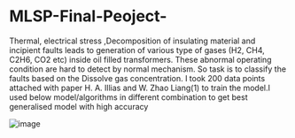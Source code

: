 # MLSP-Final-Peoject-
Thermal, electrical stress ,Decomposition of insulating material and incipient faults leads to generation of various type
of gases (H2, CH4, C2H6, CO2 etc) inside oil filled transformers. These abnormal operating condition are hard to
detect by normal mechanism.
So task is to classify the faults based on the Dissolve gas
concentration. I took 200 data points attached with paper
H. A. Illias and W. Zhao Liang(1) to train the model.I used
below model/algorithms in different combination to get best
generalised model with high accuracy


![image](https://user-images.githubusercontent.com/26180953/165332043-2975ed27-0bf6-4a00-bdd4-a491233defa2.png)
